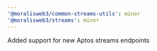 ```yaml
---
'@moralisweb3/common-streams-utils': minor
'@moralisweb3/streams': minor
---
```


Added support for new Aptos streams endpoints
